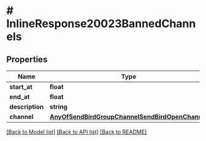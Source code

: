 # # InlineResponse20023BannedChannels

## Properties

Name | Type | Description | Notes
------------ | ------------- | ------------- | -------------
**start_at** | **float** |  | [optional]
**end_at** | **float** |  | [optional]
**description** | **string** |  | [optional]
**channel** | [**AnyOfSendBirdGroupChannelSendBirdOpenChannel**](AnyOfSendBirdGroupChannelSendBirdOpenChannel.md) |  | [optional]

[[Back to Model list]](../../README.md#models) [[Back to API list]](../../README.md#endpoints) [[Back to README]](../../README.md)
